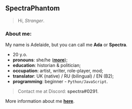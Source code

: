 ## SpectraPhantom
>Hi, *Stranger*. 

### About me:

My name is Adelaide, but you can call me **Ada** or **Spectra**.
- 20 y.o.
- **pronouns**: she/he ([**more**](https://en.pronouns.page/@SpectraPhantom));
- **education**: historian & politician;
- **occupation**: artist, writer, role-player, mod;
- **translator**: UK (native) / RU (bilingual) / EN (B2);
- **programming**: beginner - `Python/JavaScript`.

 >Contact me at Discord: **spectra#0291**.

 More information about me [**here**](https://spectrumous.carrd.co/).

